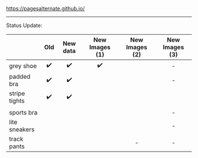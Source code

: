 https://pagesalternate.github.io/

<hr>

Status Update:

|               |        Old         |      New data      |   New Images (1)   | New Images (2) | New Images (3) |
| ------------- | :----------------: | :----------------: | :----------------: | :------------: | :------------: |
| grey shoe     | :heavy_check_mark: | :heavy_check_mark: | :heavy_check_mark: |                |       -        |
| padded bra    | :heavy_check_mark: | :heavy_check_mark: |                    |                |       -        |
| stripe tights | :heavy_check_mark: | :heavy_check_mark: |                    |                |                |
|               |                    |                    |                    |                |                |
| sports bra    |                    |                    |                    |                |       -        |
| lite sneakers |                    |                    |                    |                |       -        |
| track pants   |                    |                    |                    |       -        |       -        |

<!--  Comments section
✅
&#9745;
-->
